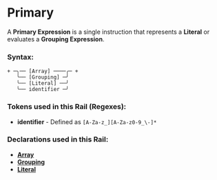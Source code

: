 
# Primary

A **Primary Expression** is a single instruction
that represents a **Literal** or evaluates a
**Grouping Expression**.

### Syntax:

    + ─╮── [Array] ────╭─ +
       ╰── [Grouping] ─╯
       ╰── [Literal] ──╯
       ╰── identifier ─╯

### Tokens used in this Rail (Regexes):

- **identifier** - Defined as `[A-Za-z_][A-Za-z0-9_\-]*`

### Declarations used in this Rail:

- [**Array**](EX-Array.md)
- [**Grouping**](EX-Grouping.md)
- [**Literal**](EX-Literal.md)
